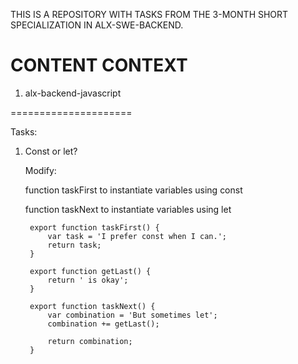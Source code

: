 THIS IS A REPOSITORY WITH TASKS FROM THE 3-MONTH SHORT SPECIALIZATION IN ALX-SWE-BACKEND.

CONTENT CONTEXT
===============

1. alx-backend-javascript

=====================

Tasks:

1. Const or let?
	
	Modify:

	function taskFirst to instantiate variables using const

	function taskNext to instantiate variables using let

		export function taskFirst() {
  			var task = 'I prefer const when I can.';
			return task;
		}

		export function getLast() {
	  		return ' is okay';
		}

		export function taskNext() {
			var combination = 'But sometimes let';
			combination += getLast();

			return combination;
		}

